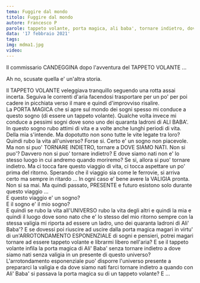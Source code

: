 ```yaml
---
tema: Fuggire dal mondo
titolo: Fuggire dal mondo
autore: Francesco P
parole: tappeto volante, porta magica, ali baba', tornare indietro, dove siamo nati, valigia, presente, universo, arrotondamento esponenziale
data: '17 febbraio 2021'
tags: 
img: mdma1.jpg
video: 
---
```

Il commissario CANDEGGINA dopo l'avventura del TAPPETO VOLANTE ...

Ah no, scusate quella e' un'altra storia.

Il TAPPETO VOLANTE veleggiava tranquillo seguendo una rotta assai incerta. Seguiva le correnti d'aria facendosi trasportare per un po' per poi cadere in picchiata verso il mare e quindi d'improvviso risalire.  
La PORTA MAGICA che si apre sul mondo dei sogni spesso mi conduce a questo sogno (di essere un tappeto volante). Qualche volta invece mi conduce a pessimi sogni dove sono uno dei quaranta ladroni di ALI BABA'. In questo sogno rubo attimi di vita e a volte anche lunghi periodi di vita. Della mia s'intende. Ma dopotutto non sono tutte le vite legate tra loro? Quindi rubo la vita all'universo? Forse si. Certo e' un sogno non piacevole.
Ma non si puo' TORNARE INDIETRO, tornare a DOVE SIAMO NATI. Non si puo'? Davvero non si puo' tornare indietro? E dove siamo nati non e' lo stesso luogo in cui andremo quando moriremo? Se si, allora si puo' tornare indietro. Ma ci tocca fare questo viaggio di vita, ci tocca aspettare un po' prima del ritorno. Sperando che il viaggio sia come le ferrovie, si arriva certo ma sempre in ritardo ... In ogni caso e' bene avere la VALIGIA pronta. Non si sa mai. Ma quindi passato, PRESENTE e futuro esistono solo durante questo viaggio ...  
E questo viaggio e' un sogno?  
E il sogno e' il mio sogno?  
E quindi se rubo la vita all'UNIVERSO rubo la vita degli altri e quindi la mia e quindi il luogo dove sono nato che e' lo stesso del mio ritorno sempre con la stessa valigia mi riporta ad essere un ladro, uno dei quaranta ladroni di Ali' Baba'? E se dovessi poi riuscire ad uscire dalla porta magica magari in virtu' di
un'ARROTONDAMENTO ESPONENZIALE di sogni e pensieri, potrei magari tornare ad essere tappeto volante e librarmi libero nell'aria?
E se il tappeto volante infila la porta magica di Ali' Baba' senza tornare indietro a dove siamo nati senza valigia in un presente di questo universo?  
L'arrotondamento esponenziale puo' disporre l'universo presente a prepararci la valigia e da dove siamo nati farci tornare indietro a quando con Ali' Baba' si passava la porta magica su di un tappeto volante?
E ...

